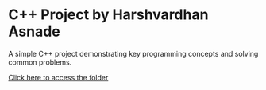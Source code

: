 # C++ Project by Harshvardhan Asnade

A simple C++ project demonstrating key programming concepts and solving common problems.

<a href= "">Click here to access the folder</a>



